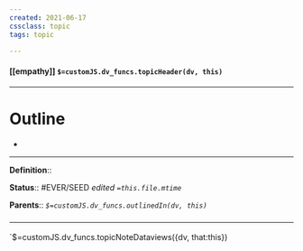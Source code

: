```yaml
---
created: 2021-06-17
cssclass: topic
tags: topic

---
```


#### [[empathy]] `$=customJS.dv_funcs.topicHeader(dv, this)`



---
# Outline
- 

---

**Definition**::

**Status**:: #EVER/SEED
*edited `=this.file.mtime`*

**Parents**:: 
*`$=customJS.dv_funcs.outlinedIn(dv, this)`*



### <hr class="dataviews"/>

`$=customJS.dv_funcs.topicNoteDataviews({dv, that:this})